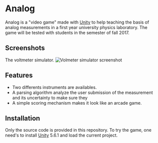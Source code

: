 # Analog

Analog is a "video game" made with [Unity][1] to help teaching the basis of analog measurements in a first year university physics laboratory. The game will be tested with students in the semester of fall 2017. 

## Screenshots
The voltmeter simulator. 
![Volmeter simulator screenshot][ScreenShot1]

## Features
* Two differents instruments are availables. 
* A parsing algorithm analyze the user submission of the measurement and its uncertainty to make sure they 
* A simple scoring mechanism makes it look like an arcade game. 



## Installation
Only the source code is provided in this repository. To try the game, one need's to install [Unity][1] 5.6.1 and load the current project. 

[1]: http://unity3d.com
[ScreenShot1]:
https://github.com/MxBoud/Analog/blob/master/GHRessources/Sreenshot1.png
